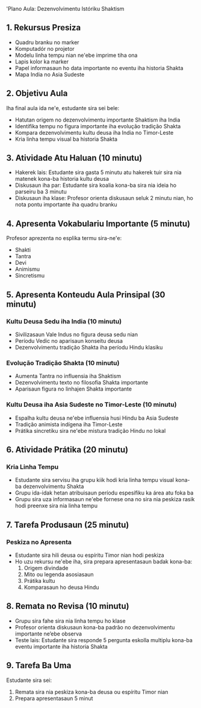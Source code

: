 'Plano Aula: Dezenvolvimentu Istóriku Shaktism

## 1. Rekursus Presiza

- Quadru branku no marker
- Komputadór no projetor
- Modelu linha tempu nian ne'ebe imprime tiha ona
- Lapis kolor ka marker
- Papel informasaun ho data importante no eventu iha historia Shakta
- Mapa India no Asia Sudeste

## 2. Objetivu Aula

Iha final aula ida ne'e, estudante sira sei bele:
- Hatutan origem no dezenvolvimentu importante Shaktism iha India
- Identifika tempu no figura importante iha evolução tradição Shakta
- Kompara dezenvolvimentu kultu deusa iha India no Timor-Leste
- Kria linha tempu visual ba historia Shakta

## 3. Atividade Atu Haluan (10 minutu)

- Hakerek lais: Estudante sira gasta 5 minutu atu hakerek tuir sira nia matenek kona-ba historia kultu deusa
- Diskusaun iha par: Estudante sira koalia kona-ba sira nia ideia ho parseiru ba 3 minutu
- Diskusaun iha klase: Profesor orienta diskusaun seluk 2 minutu nian, ho nota pontu importante iha quadru branku

## 4. Apresenta Vokabulariu Importante (5 minutu)

Profesor aprezenta no esplika termu sira-ne'e:
- Shakti
- Tantra
- Devi
- Animismu
- Sincretismu

## 5. Apresenta Konteudu Aula Prinsipal (30 minutu)

### Kultu Deusa Sedu iha India (10 minutu)
- Sivilizasaun Vale Indus no figura deusa sedu nian
- Períodu Vedic no aparisaun konseitu deusa
- Dezenvolvimentu tradição Shakta iha períodu Hindu klasiku

### Evolução Tradição Shakta (10 minutu)
- Aumenta Tantra no influensia iha Shaktism
- Dezenvolvimentu texto no filosofia Shakta importante
- Aparisaun figura no linhajen Shakta importante

### Kultu Deusa iha Asia Sudeste no Timor-Leste (10 minutu)
- Espalha kultu deusa ne'ebe influensia husi Hindu ba Asia Sudeste
- Tradição animista indígena iha Timor-Leste
- Prátika sincretiku sira ne'ebe mistura tradição Hindu no lokal

## 6. Atividade Prátika (20 minutu)

### Kria Linha Tempu
- Estudante sira servisu iha grupu kiik hodi kria linha tempu visual kona-ba dezenvolvimentu Shakta
- Grupu ida-idak hetan atribuisaun períodu espesífiku ka área atu foka ba
- Grupu sira uza informasaun ne'ebe fornese ona no sira nia peskiza rasik hodi preenxe sira nia linha tempu

## 7. Tarefa Produsaun (25 minutu)

### Peskiza no Apresenta
- Estudante sira hili deusa ou espíritu Timor nian hodi peskiza
- Ho uzu rekursu ne'ebe iha, sira prepara apresentasaun badak kona-ba:
  1. Origem divindade
  2. Mito ou legenda asosiasaun
  3. Prátika kultu
  4. Komparasaun ho deusa Hindu

## 8. Remata no Revisa (10 minutu)

- Grupu sira fahe sira nia linha tempu ho klase
- Profesor orienta diskusaun kona-ba padrão no dezenvolvimentu importante ne’ebe observa
- Teste lais: Estudante sira responde 5 pergunta eskolla multiplu kona-ba eventu importante iha historia Shakta

## 9. Tarefa Ba Uma

Estudante sira sei:
1. Remata sira nia peskiza kona-ba deusa ou espíritu Timor nian
2. Prepara apresentasaun 5 minut